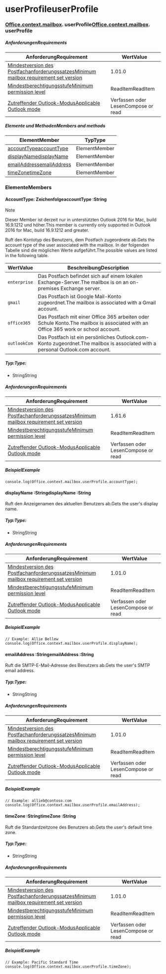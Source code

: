 
# <a name="userprofile"></a><span data-ttu-id="5d7d0-101">userProfile</span><span class="sxs-lookup"><span data-stu-id="5d7d0-101">userProfile</span></span>

### <span data-ttu-id="5d7d0-p101">[Office](Office.md)[.context](Office.context.md)[.mailbox](Office.context.mailbox.md). userProfile</span><span class="sxs-lookup"><span data-stu-id="5d7d0-p101">[Office](Office.md)[.context](Office.context.md)[.mailbox](Office.context.mailbox.md). userProfile</span></span>

##### <a name="requirements"></a><span data-ttu-id="5d7d0-104">Anforderungen</span><span class="sxs-lookup"><span data-stu-id="5d7d0-104">Requirements</span></span>

|<span data-ttu-id="5d7d0-105">Anforderung</span><span class="sxs-lookup"><span data-stu-id="5d7d0-105">Requirement</span></span>| <span data-ttu-id="5d7d0-106">Wert</span><span class="sxs-lookup"><span data-stu-id="5d7d0-106">Value</span></span>|
|---|---|
|[<span data-ttu-id="5d7d0-107">Mindestversion des Postfachanforderungssatzes</span><span class="sxs-lookup"><span data-stu-id="5d7d0-107">Minimum mailbox requirement set version</span></span>](/javascript/office/requirement-sets/outlook-api-requirement-sets)| <span data-ttu-id="5d7d0-108">1.0</span><span class="sxs-lookup"><span data-stu-id="5d7d0-108">1.0</span></span>|
|[<span data-ttu-id="5d7d0-109">Mindestberechtigungsstufe</span><span class="sxs-lookup"><span data-stu-id="5d7d0-109">Minimum permission level</span></span>](https://docs.microsoft.com/outlook/add-ins/understanding-outlook-add-in-permissions)| <span data-ttu-id="5d7d0-110">ReadItem</span><span class="sxs-lookup"><span data-stu-id="5d7d0-110">ReadItem</span></span>|
|[<span data-ttu-id="5d7d0-111">Zutreffender Outlook-Modus</span><span class="sxs-lookup"><span data-stu-id="5d7d0-111">Applicable Outlook mode</span></span>](https://docs.microsoft.com/outlook/add-ins/#extension-points)| <span data-ttu-id="5d7d0-112">Verfassen oder Lesen</span><span class="sxs-lookup"><span data-stu-id="5d7d0-112">Compose or read</span></span>|

##### <a name="members-and-methods"></a><span data-ttu-id="5d7d0-113">Elemente und Methoden</span><span class="sxs-lookup"><span data-stu-id="5d7d0-113">Members and methods</span></span>

| <span data-ttu-id="5d7d0-114">Element</span><span class="sxs-lookup"><span data-stu-id="5d7d0-114">Member</span></span> | <span data-ttu-id="5d7d0-115">Typ</span><span class="sxs-lookup"><span data-stu-id="5d7d0-115">Type</span></span> |
|--------|------|
| [<span data-ttu-id="5d7d0-116">accountType</span><span class="sxs-lookup"><span data-stu-id="5d7d0-116">accountType</span></span>](#accounttype-string) | <span data-ttu-id="5d7d0-117">Element</span><span class="sxs-lookup"><span data-stu-id="5d7d0-117">Member</span></span> |
| [<span data-ttu-id="5d7d0-118">displayName</span><span class="sxs-lookup"><span data-stu-id="5d7d0-118">displayName</span></span>](#displayname-string) | <span data-ttu-id="5d7d0-119">Element</span><span class="sxs-lookup"><span data-stu-id="5d7d0-119">Member</span></span> |
| [<span data-ttu-id="5d7d0-120">emailAddress</span><span class="sxs-lookup"><span data-stu-id="5d7d0-120">emailAddress</span></span>](#emailaddress-string) | <span data-ttu-id="5d7d0-121">Element</span><span class="sxs-lookup"><span data-stu-id="5d7d0-121">Member</span></span> |
| [<span data-ttu-id="5d7d0-122">timeZone</span><span class="sxs-lookup"><span data-stu-id="5d7d0-122">timeZone</span></span>](#timezone-string) | <span data-ttu-id="5d7d0-123">Element</span><span class="sxs-lookup"><span data-stu-id="5d7d0-123">Member</span></span> |

### <a name="members"></a><span data-ttu-id="5d7d0-124">Elemente</span><span class="sxs-lookup"><span data-stu-id="5d7d0-124">Members</span></span>

####  <a name="accounttype-string"></a><span data-ttu-id="5d7d0-125">AccountType: Zeichenfolge</span><span class="sxs-lookup"><span data-stu-id="5d7d0-125">accountType :String</span></span>

> [!NOTE]
> <span data-ttu-id="5d7d0-126">Dieser Member ist derzeit nur in unterstützten Outlook 2016 für Mac, build 16.9.1212 und höher.</span><span class="sxs-lookup"><span data-stu-id="5d7d0-126">This member is currently only supported in Outlook 2016 for Mac, build 16.9.1212 and greater.</span></span>

<span data-ttu-id="5d7d0-127">Ruft den Kontotyp des Benutzers, dem Postfach zugeordnete ab.</span><span class="sxs-lookup"><span data-stu-id="5d7d0-127">Gets the account type of the user associated with the mailbox.</span></span> <span data-ttu-id="5d7d0-128">In der folgenden Tabelle sind die möglichen Werte aufgeführt.</span><span class="sxs-lookup"><span data-stu-id="5d7d0-128">The possible values are listed in the following table.</span></span>

| <span data-ttu-id="5d7d0-129">Wert</span><span class="sxs-lookup"><span data-stu-id="5d7d0-129">Value</span></span> | <span data-ttu-id="5d7d0-130">Beschreibung</span><span class="sxs-lookup"><span data-stu-id="5d7d0-130">Description</span></span> |
|-------|-------------|
| `enterprise` | <span data-ttu-id="5d7d0-131">Das Postfach befindet sich auf einem lokalen Exchange-Server.</span><span class="sxs-lookup"><span data-stu-id="5d7d0-131">The mailbox is on an on-premises Exchange server.</span></span> |
| `gmail` | <span data-ttu-id="5d7d0-132">Das Postfach ist Google Mail-Konto zugeordnet.</span><span class="sxs-lookup"><span data-stu-id="5d7d0-132">The mailbox is associated with a Gmail account.</span></span> |
| `office365` | <span data-ttu-id="5d7d0-133">Das Postfach mit einer Office 365 arbeiten oder Schule Konto.</span><span class="sxs-lookup"><span data-stu-id="5d7d0-133">The mailbox is associated with an Office 365 work or school account.</span></span> |
| `outlookCom` | <span data-ttu-id="5d7d0-134">Das Postfach ist ein persönliches Outlook.com-Konto zugeordnet.</span><span class="sxs-lookup"><span data-stu-id="5d7d0-134">The mailbox is associated with a personal Outlook.com account.</span></span> |

##### <a name="type"></a><span data-ttu-id="5d7d0-135">Typ:</span><span class="sxs-lookup"><span data-stu-id="5d7d0-135">Type:</span></span>

*   <span data-ttu-id="5d7d0-136">String</span><span class="sxs-lookup"><span data-stu-id="5d7d0-136">String</span></span>

##### <a name="requirements"></a><span data-ttu-id="5d7d0-137">Anforderungen</span><span class="sxs-lookup"><span data-stu-id="5d7d0-137">Requirements</span></span>

|<span data-ttu-id="5d7d0-138">Anforderung</span><span class="sxs-lookup"><span data-stu-id="5d7d0-138">Requirement</span></span>| <span data-ttu-id="5d7d0-139">Wert</span><span class="sxs-lookup"><span data-stu-id="5d7d0-139">Value</span></span>|
|---|---|
|[<span data-ttu-id="5d7d0-140">Mindestversion des Postfachanforderungssatzes</span><span class="sxs-lookup"><span data-stu-id="5d7d0-140">Minimum mailbox requirement set version</span></span>](/javascript/office/requirement-sets/outlook-api-requirement-sets)| <span data-ttu-id="5d7d0-141">1.6</span><span class="sxs-lookup"><span data-stu-id="5d7d0-141">1.6</span></span> |
|[<span data-ttu-id="5d7d0-142">Mindestberechtigungsstufe</span><span class="sxs-lookup"><span data-stu-id="5d7d0-142">Minimum permission level</span></span>](https://docs.microsoft.com/outlook/add-ins/understanding-outlook-add-in-permissions)| <span data-ttu-id="5d7d0-143">ReadItem</span><span class="sxs-lookup"><span data-stu-id="5d7d0-143">ReadItem</span></span>|
|[<span data-ttu-id="5d7d0-144">Zutreffender Outlook-Modus</span><span class="sxs-lookup"><span data-stu-id="5d7d0-144">Applicable Outlook mode</span></span>](https://docs.microsoft.com/outlook/add-ins/#extension-points)| <span data-ttu-id="5d7d0-145">Verfassen oder Lesen</span><span class="sxs-lookup"><span data-stu-id="5d7d0-145">Compose or read</span></span>|

##### <a name="example"></a><span data-ttu-id="5d7d0-146">Beispiel</span><span class="sxs-lookup"><span data-stu-id="5d7d0-146">Example</span></span>

```
console.log(Office.context.mailbox.userProfile.accountType);
```

####  <a name="displayname-string"></a><span data-ttu-id="5d7d0-147">displayName :String</span><span class="sxs-lookup"><span data-stu-id="5d7d0-147">displayName :String</span></span>

<span data-ttu-id="5d7d0-148">Ruft den Anzeigenamen des aktuellen Benutzers ab.</span><span class="sxs-lookup"><span data-stu-id="5d7d0-148">Gets the user's display name.</span></span>

##### <a name="type"></a><span data-ttu-id="5d7d0-149">Typ:</span><span class="sxs-lookup"><span data-stu-id="5d7d0-149">Type:</span></span>

*   <span data-ttu-id="5d7d0-150">String</span><span class="sxs-lookup"><span data-stu-id="5d7d0-150">String</span></span>

##### <a name="requirements"></a><span data-ttu-id="5d7d0-151">Anforderungen</span><span class="sxs-lookup"><span data-stu-id="5d7d0-151">Requirements</span></span>

|<span data-ttu-id="5d7d0-152">Anforderung</span><span class="sxs-lookup"><span data-stu-id="5d7d0-152">Requirement</span></span>| <span data-ttu-id="5d7d0-153">Wert</span><span class="sxs-lookup"><span data-stu-id="5d7d0-153">Value</span></span>|
|---|---|
|[<span data-ttu-id="5d7d0-154">Mindestversion des Postfachanforderungssatzes</span><span class="sxs-lookup"><span data-stu-id="5d7d0-154">Minimum mailbox requirement set version</span></span>](/javascript/office/requirement-sets/outlook-api-requirement-sets)| <span data-ttu-id="5d7d0-155">1.0</span><span class="sxs-lookup"><span data-stu-id="5d7d0-155">1.0</span></span>|
|[<span data-ttu-id="5d7d0-156">Mindestberechtigungsstufe</span><span class="sxs-lookup"><span data-stu-id="5d7d0-156">Minimum permission level</span></span>](https://docs.microsoft.com/outlook/add-ins/understanding-outlook-add-in-permissions)| <span data-ttu-id="5d7d0-157">ReadItem</span><span class="sxs-lookup"><span data-stu-id="5d7d0-157">ReadItem</span></span>|
|[<span data-ttu-id="5d7d0-158">Zutreffender Outlook-Modus</span><span class="sxs-lookup"><span data-stu-id="5d7d0-158">Applicable Outlook mode</span></span>](https://docs.microsoft.com/outlook/add-ins/#extension-points)| <span data-ttu-id="5d7d0-159">Verfassen oder Lesen</span><span class="sxs-lookup"><span data-stu-id="5d7d0-159">Compose or read</span></span>|

##### <a name="example"></a><span data-ttu-id="5d7d0-160">Beispiel</span><span class="sxs-lookup"><span data-stu-id="5d7d0-160">Example</span></span>

```
// Example: Allie Bellew
console.log(Office.context.mailbox.userProfile.displayName);
```

####  <a name="emailaddress-string"></a><span data-ttu-id="5d7d0-161">emailAddress :String</span><span class="sxs-lookup"><span data-stu-id="5d7d0-161">emailAddress :String</span></span>

<span data-ttu-id="5d7d0-162">Ruft die SMTP-E-Mail-Adresse des Benutzers ab.</span><span class="sxs-lookup"><span data-stu-id="5d7d0-162">Gets the user's SMTP email address.</span></span>

##### <a name="type"></a><span data-ttu-id="5d7d0-163">Typ:</span><span class="sxs-lookup"><span data-stu-id="5d7d0-163">Type:</span></span>

*   <span data-ttu-id="5d7d0-164">String</span><span class="sxs-lookup"><span data-stu-id="5d7d0-164">String</span></span>

##### <a name="requirements"></a><span data-ttu-id="5d7d0-165">Anforderungen</span><span class="sxs-lookup"><span data-stu-id="5d7d0-165">Requirements</span></span>

|<span data-ttu-id="5d7d0-166">Anforderung</span><span class="sxs-lookup"><span data-stu-id="5d7d0-166">Requirement</span></span>| <span data-ttu-id="5d7d0-167">Wert</span><span class="sxs-lookup"><span data-stu-id="5d7d0-167">Value</span></span>|
|---|---|
|[<span data-ttu-id="5d7d0-168">Mindestversion des Postfachanforderungssatzes</span><span class="sxs-lookup"><span data-stu-id="5d7d0-168">Minimum mailbox requirement set version</span></span>](/javascript/office/requirement-sets/outlook-api-requirement-sets)| <span data-ttu-id="5d7d0-169">1.0</span><span class="sxs-lookup"><span data-stu-id="5d7d0-169">1.0</span></span>|
|[<span data-ttu-id="5d7d0-170">Mindestberechtigungsstufe</span><span class="sxs-lookup"><span data-stu-id="5d7d0-170">Minimum permission level</span></span>](https://docs.microsoft.com/outlook/add-ins/understanding-outlook-add-in-permissions)| <span data-ttu-id="5d7d0-171">ReadItem</span><span class="sxs-lookup"><span data-stu-id="5d7d0-171">ReadItem</span></span>|
|[<span data-ttu-id="5d7d0-172">Zutreffender Outlook-Modus</span><span class="sxs-lookup"><span data-stu-id="5d7d0-172">Applicable Outlook mode</span></span>](https://docs.microsoft.com/outlook/add-ins/#extension-points)| <span data-ttu-id="5d7d0-173">Verfassen oder Lesen</span><span class="sxs-lookup"><span data-stu-id="5d7d0-173">Compose or read</span></span>|

##### <a name="example"></a><span data-ttu-id="5d7d0-174">Beispiel</span><span class="sxs-lookup"><span data-stu-id="5d7d0-174">Example</span></span>

```
// Example: allieb@contoso.com
console.log(Office.context.mailbox.userProfile.emailAddress);
```

####  <a name="timezone-string"></a><span data-ttu-id="5d7d0-175">timeZone :String</span><span class="sxs-lookup"><span data-stu-id="5d7d0-175">timeZone :String</span></span>

<span data-ttu-id="5d7d0-176">Ruft die Standardzeitzone des Benutzers ab.</span><span class="sxs-lookup"><span data-stu-id="5d7d0-176">Gets the user's default time zone.</span></span>

##### <a name="type"></a><span data-ttu-id="5d7d0-177">Typ:</span><span class="sxs-lookup"><span data-stu-id="5d7d0-177">Type:</span></span>

*   <span data-ttu-id="5d7d0-178">String</span><span class="sxs-lookup"><span data-stu-id="5d7d0-178">String</span></span>

##### <a name="requirements"></a><span data-ttu-id="5d7d0-179">Anforderungen</span><span class="sxs-lookup"><span data-stu-id="5d7d0-179">Requirements</span></span>

|<span data-ttu-id="5d7d0-180">Anforderung</span><span class="sxs-lookup"><span data-stu-id="5d7d0-180">Requirement</span></span>| <span data-ttu-id="5d7d0-181">Wert</span><span class="sxs-lookup"><span data-stu-id="5d7d0-181">Value</span></span>|
|---|---|
|[<span data-ttu-id="5d7d0-182">Mindestversion des Postfachanforderungssatzes</span><span class="sxs-lookup"><span data-stu-id="5d7d0-182">Minimum mailbox requirement set version</span></span>](/javascript/office/requirement-sets/outlook-api-requirement-sets)| <span data-ttu-id="5d7d0-183">1.0</span><span class="sxs-lookup"><span data-stu-id="5d7d0-183">1.0</span></span>|
|[<span data-ttu-id="5d7d0-184">Mindestberechtigungsstufe</span><span class="sxs-lookup"><span data-stu-id="5d7d0-184">Minimum permission level</span></span>](https://docs.microsoft.com/outlook/add-ins/understanding-outlook-add-in-permissions)| <span data-ttu-id="5d7d0-185">ReadItem</span><span class="sxs-lookup"><span data-stu-id="5d7d0-185">ReadItem</span></span>|
|[<span data-ttu-id="5d7d0-186">Zutreffender Outlook-Modus</span><span class="sxs-lookup"><span data-stu-id="5d7d0-186">Applicable Outlook mode</span></span>](https://docs.microsoft.com/outlook/add-ins/#extension-points)| <span data-ttu-id="5d7d0-187">Verfassen oder Lesen</span><span class="sxs-lookup"><span data-stu-id="5d7d0-187">Compose or read</span></span>|

##### <a name="example"></a><span data-ttu-id="5d7d0-188">Beispiel</span><span class="sxs-lookup"><span data-stu-id="5d7d0-188">Example</span></span>

```
// Example: Pacific Standard Time
console.log(Office.context.mailbox.userProfile.timeZone);
```